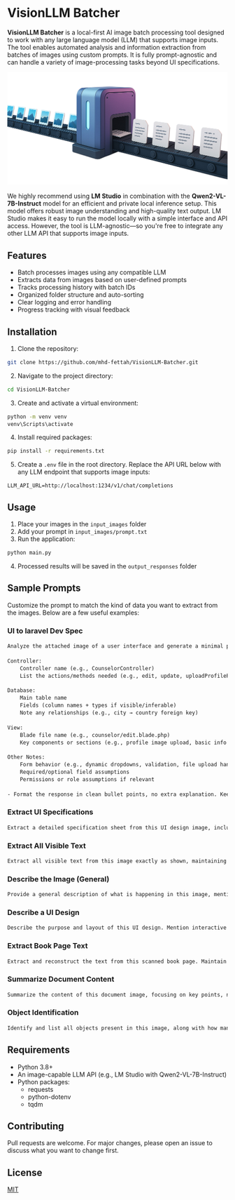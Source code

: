 # VisionLLM Batcher

**VisionLLM Batcher** is a local-first AI image batch processing tool designed to work with any large language model (LLM) that supports image inputs. The tool enables automated analysis and information extraction from batches of images using custom prompts. It is fully prompt-agnostic and can handle a variety of image-processing tasks beyond UI specifications.

<p align="center">
  <img src="visionllm-banner.png" alt="VisionLLM Batcher banner" />
</p>


We highly recommend using **LM Studio** in combination with the **Qwen2-VL-7B-Instruct** model for an efficient and private local inference setup. This model offers robust image understanding and high-quality text output. LM Studio makes it easy to run the model locally with a simple interface and API access. However, the tool is LLM-agnostic—so you're free to integrate any other LLM API that supports image inputs.

## Features

- Batch processes images using any compatible LLM
- Extracts data from images based on user-defined prompts
- Tracks processing history with batch IDs
- Organized folder structure and auto-sorting
- Clear logging and error handling
- Progress tracking with visual feedback

## Installation

1. Clone the repository:

```bash
git clone https://github.com/mhd-fettah/VisionLLM-Batcher.git
```

2. Navigate to the project directory:

```bash
cd VisionLLM-Batcher
```

3. Create and activate a virtual environment:

```bash
python -m venv venv
venv\Scripts\activate
```

4. Install required packages:

```bash
pip install -r requirements.txt
```

5. Create a `.env` file in the root directory. Replace the API URL below with any LLM endpoint that supports image inputs:

```plaintext
LLM_API_URL=http://localhost:1234/v1/chat/completions
```

## Usage

1. Place your images in the `input_images` folder
2. Add your prompt in `input_images/prompt.txt`
3. Run the application:

```bash
python main.py
```

4. Processed results will be saved in the `output_responses` folder

## Sample Prompts

Customize the prompt to match the kind of data you want to extract from the images. Below are a few useful examples:

### UI to laravel Dev Spec 
```txt
Analyze the attached image of a user interface and generate a minimal product requirement summary with the following structure:

Controller:
    Controller name (e.g., CounselorController)
    List the actions/methods needed (e.g., edit, update, uploadProfilePicture)

Database:
    Main table name
    Fields (column names + types if visible/inferable)
    Note any relationships (e.g., city → country foreign key)

View:
    Blade file name (e.g., counselor/edit.blade.php)
    Key components or sections (e.g., profile image upload, basic info form)

Other Notes:
    Form behavior (e.g., dynamic dropdowns, validation, file upload handling)
    Required/optional field assumptions
    Permissions or role assumptions if relevant

- Format the response in clean bullet points, no extra explanation. Keep it short and developer-friendly.
```

### Extract UI Specifications
```txt
Extract a detailed specification sheet from this UI design image, including component names, hierarchy, dimensions, and color codes.
```

### Extract All Visible Text
```txt
Extract all visible text from this image exactly as shown, maintaining the order and structure.
```

### Describe the Image (General)
```txt
Provide a general description of what is happening in this image, mentioning people, objects, and context.
```

### Describe a UI Design
```txt
Describe the purpose and layout of this UI design. Mention interactive components and potential user actions.
```

### Extract Book Page Text
```txt
Extract and reconstruct the text from this scanned book page. Maintain paragraph structure and line breaks if possible.
```

### Summarize Document Content
```txt
Summarize the content of this document image, focusing on key points, names, and any numerical data.
```

### Object Identification
```txt
Identify and list all objects present in this image, along with how many of each are visible.
```

## Requirements

- Python 3.8+
- An image-capable LLM API (e.g., LM Studio with Qwen2-VL-7B-Instruct)
- Python packages:
  - requests
  - python-dotenv
  - tqdm

## Contributing

Pull requests are welcome. For major changes, please open an issue to discuss what you want to change first.

## License

[MIT](https://choosealicense.com/licenses/mit/)


